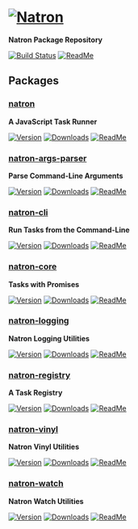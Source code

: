 # [![Natron][natron-img]][natron-url]

[natron-img]: http://static.natronjs.com/img/natronjs.svg
[natron-url]: http://natronjs.com/

**Natron Package Repository**

[![Build Status][travis-img]][travis-url]
[![ReadMe][readme-img]][readme-url]

[travis-img]: https://travis-ci.org/natronjs/natron.svg
[travis-url]: https://travis-ci.org/natronjs/natron
[readme-img]: https://img.shields.io/badge/read-me-orange.svg
[readme-url]: https://natron.readme.io/

## Packages

### [natron](./natron)
**A JavaScript Task Runner**

[![Version][natron-npm-img]][natron-npm-url]
[![Downloads][natron-dlm-img]][natron-npm-url]
[![ReadMe][readme-img]][natron-readme-url]

[natron-npm-img]: https://img.shields.io/npm/v/natron.svg
[natron-npm-url]: https://npmjs.org/package/natron
[natron-dlm-img]: https://img.shields.io/npm/dm/natron.svg
[natron-readme-url]: https://natron.readme.io/docs/module-natron

### [natron-args-parser](./args-parser)
**Parse Command-Line Arguments**

[![Version][args-parser-npm-img]][args-parser-npm-url]
[![Downloads][args-parser-dlm-img]][args-parser-npm-url]
[![ReadMe][readme-img]][args-parser-readme-url]

[args-parser-npm-img]: https://img.shields.io/npm/v/natron-args-parser.svg
[args-parser-npm-url]: https://npmjs.org/package/natron-args-parser
[args-parser-dlm-img]: https://img.shields.io/npm/dm/natron-args-parser.svg
[args-parser-readme-url]: https://natron.readme.io/docs/module-natron-args-parser

### [natron-cli](./cli)
**Run Tasks from the Command-Line**

[![Version][cli-npm-img]][cli-npm-url]
[![Downloads][cli-dlm-img]][cli-npm-url]
[![ReadMe][readme-img]][cli-readme-url]

[cli-npm-img]: https://img.shields.io/npm/v/natron-cli.svg
[cli-npm-url]: https://npmjs.org/package/natron-cli
[cli-dlm-img]: https://img.shields.io/npm/dm/natron-cli.svg
[cli-readme-url]: https://natron.readme.io/docs/module-natron-cli

### [natron-core](./core)
**Tasks with Promises**

[![Version][core-npm-img]][core-npm-url]
[![Downloads][core-dlm-img]][core-npm-url]
[![ReadMe][readme-img]][core-readme-url]

[core-npm-img]: https://img.shields.io/npm/v/natron-core.svg
[core-npm-url]: https://npmjs.org/package/natron-core
[core-dlm-img]: https://img.shields.io/npm/dm/natron-core.svg
[core-readme-url]: https://natron.readme.io/docs/module-natron-core

### [natron-logging](./logging)
**Natron Logging Utilities**

[![Version][logging-npm-img]][logging-npm-url]
[![Downloads][logging-dlm-img]][logging-npm-url]
[![ReadMe][readme-img]][logging-readme-url]

[logging-npm-img]: https://img.shields.io/npm/v/natron-logging.svg
[logging-npm-url]: https://npmjs.org/package/natron-logging
[logging-dlm-img]: https://img.shields.io/npm/dm/natron-logging.svg
[logging-readme-url]: https://natron.readme.io/docs/module-natron-logging

### [natron-registry](./registry)
**A Task Registry**

[![Version][registry-npm-img]][registry-npm-url]
[![Downloads][registry-dlm-img]][registry-npm-url]
[![ReadMe][readme-img]][registry-readme-url]

[registry-npm-img]: https://img.shields.io/npm/v/natron-registry.svg
[registry-npm-url]: https://npmjs.org/package/natron-registry
[registry-dlm-img]: https://img.shields.io/npm/dm/natron-registry.svg
[registry-readme-url]: https://natron.readme.io/docs/module-natron-registry

### [natron-vinyl](./vinyl)
**Natron Vinyl Utilities**

[![Version][vinyl-npm-img]][vinyl-npm-url]
[![Downloads][vinyl-dlm-img]][vinyl-npm-url]
[![ReadMe][readme-img]][vinyl-readme-url]

[vinyl-npm-img]: https://img.shields.io/npm/v/natron-vinyl.svg
[vinyl-npm-url]: https://npmjs.org/package/natron-vinyl
[vinyl-dlm-img]: https://img.shields.io/npm/dm/natron-vinyl.svg
[vinyl-readme-url]: https://natron.readme.io/docs/module-natron-vinyl

### [natron-watch](./watch)
**Natron Watch Utilities**

[![Version][watch-npm-img]][watch-npm-url]
[![Downloads][watch-dlm-img]][watch-npm-url]
[![ReadMe][readme-img]][watch-readme-url]

[watch-npm-img]: https://img.shields.io/npm/v/natron-watch.svg
[watch-npm-url]: https://npmjs.org/package/natron-watch
[watch-dlm-img]: https://img.shields.io/npm/dm/natron-watch.svg
[watch-readme-url]: https://natron.readme.io/docs/module-natron-watch

